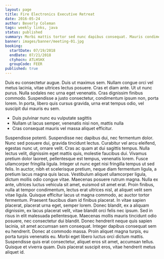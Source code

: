 ```yaml
---
layout: page
title: Fire Electronics Executive Retreat
date: 2016-05-24
author: Beverly Coleman
tags: weekly links, java
status: published
summary: Morbi mattis tortor sed nunc dapibus consequat. Mauris condimentum.
banner: images/banner/meeting-01.jpg
booking:
  startDate: 07/19/2018
  endDate: 07/21/2018
  ctyhocn: ATLHSHX
  groupCode: FEER
published: true
---
```

Duis eu consectetur augue. Duis ut maximus sem. Nullam congue orci vel metus lacinia, vitae ultrices lectus posuere. Cras et diam ante. Ut ut nunc purus. Nulla sodales nec urna eget venenatis. Cras dignissim finibus commodo. Suspendisse a justo consectetur, condimentum ipsum non, porta lorem. In porta, libero quis cursus gravida, urna erat tempus odio, vel suscipit dui mauris eu sem.

* Duis pulvinar nunc eu vulputate sagittis
* Nullam ut lacus semper, venenatis nisi non, mattis nulla
* Cras consequat mauris vel massa aliquet efficitur.

Suspendisse potenti. Suspendisse nec dapibus dui, nec fermentum dolor. Nunc sed posuere dui, gravida tincidunt lectus. Curabitur vel arcu eleifend, egestas nunc ut, ornare velit. Cras ac quam at dui sagittis tempus. Nulla lectus velit, dignissim eget mattis quis, molestie faucibus dui. Vivamus pretium dolor laoreet, pellentesque est tempus, venenatis lorem. Fusce ullamcorper fringilla ligula. Integer ut nunc eget nisi fringilla tempus ut sed felis. In auctor, nibh et scelerisque pretium, neque diam fermentum ligula, a pretium lacus magna quis lacus. Vestibulum aliquet ullamcorper ligula, dictum mollis odio congue vitae. Maecenas posuere rutrum magna. Nulla ex ante, ultrices luctus vehicula sit amet, euismod sit amet erat. Proin finibus, nulla at tempor condimentum, lectus erat ultrices nisl, at aliquet velit sem vitae ligula. Quisque efficitur lacus ut magna commodo, ac auctor tortor fermentum. Praesent faucibus diam id finibus placerat.
In vitae sapien placerat, placerat urna eget, semper lorem. Donec blandit, ex a aliquam dignissim, ex lacus placerat velit, vitae blandit orci felis nec ipsum. Sed in risus in elit malesuada pellentesque. Maecenas mollis mauris tincidunt odio posuere, nec consectetur dui blandit. Donec hendrerit neque quis sapien lacinia, sit amet accumsan sem consequat. Integer dapibus consequat sem eu hendrerit. Donec at commodo massa. Proin aliquet magna turpis, eu porta turpis venenatis eu. Morbi eget libero luctus orci dictum mattis. Suspendisse quis erat consectetur, aliquet eros sit amet, accumsan tellus. Quisque et viverra quam. Duis placerat suscipit eros, vitae hendrerit metus aliquet id.
